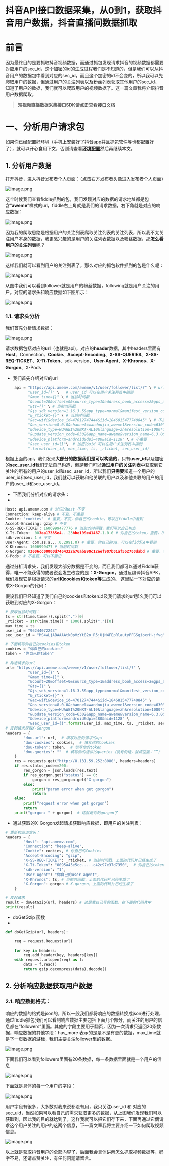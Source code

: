 # 抖音API接口数据采集，从0到1，获取抖音用户数据，抖音直播间数据抓取

# 前言
因为最终目的是要抓取抖音视频数据，而通过抓包发现请求抖音的视频数据都需要对应用户的sec_id，这个加密的id的生成过程我们是不知道的，但是我们可以从抖音用户的数据包中看到对应的sec_id，而且这个加密的id不会变的，所以我可以先爬取用户的数据，但通过用户的关注列表以及粉丝列表获取其他用户的sec_id，知道了用户的数据，我们就可以爬取用户的视频数据了。这一篇文章我将介绍抖音用户数据爬取。 

>**短视频直播数据采集接口SDK请**[点击查看接口文档](https://docs.qq.com/doc/DU3RKUFVFdVhQbXlR) 



# 一、分析用户请求包

如果你已经配置好环境（手机上安装好了抖音app并且抓包软件等也都配置好了），就可以开心食用下文，否则请查看[**环境配置**](https://blog.csdn.net/weixin_52148451/article/details/110676766)然后再继续本文。

## 1. 分析用户数据

打开抖音，进入抖音发布者个人页面：（点击右方发布者头像进入发布者个人页面）

![image.png](https://cdn.nlark.com/yuque/0/2020/png/97322/1607389763842-20a91817-e221-48a9-91bd-829e8e4b0c4a.png#align=left&display=inline&height=451&name=image.png&originHeight=902&originWidth=513&size=830448&status=done&style=none&width=256.5)

这个时候我们查看fiddle抓到的包，我们发现对应的数据的请求地址都是包含“**aweme**”样式的url，fiddle右上角就是我们的请求数据，右下角就是对应的响应数据：

![image.png](https://cdn.nlark.com/yuque/0/2020/png/97322/1607389782353-fabcf47b-7ee7-4bee-aac3-22f745557df9.png#align=left&display=inline&height=313&name=image.png&originHeight=626&originWidth=1920&size=455289&status=done&style=none&width=960)

因为我的爬取思路是根据用户的关注列表爬取关注列表的关注列表，所以我不太关注用户本身的数据，我更感兴趣的是用户的关注列表数据以及粉丝数据，那**怎么看用户的关注列表**呢？

![image.png](https://cdn.nlark.com/yuque/0/2020/png/97322/1607389795426-eb9bbfb4-3b93-4be2-8220-41a0db0ce3b9.png#align=left&display=inline&height=430&name=image.png&originHeight=860&originWidth=991&size=799949&status=done&style=none&width=495.5)

这样我们就可以看到用户的关注列表了，那么对应的抓包软件抓到的包是什么呢：

![image.png](https://cdn.nlark.com/yuque/0/2020/png/97322/1607389810957-2b0bb693-9f2a-40d1-b31e-2ed3caf4635a.png#align=left&display=inline&height=103&name=image.png&originHeight=205&originWidth=696&size=77406&status=done&style=none&width=348)

从图中我们可以看到follower就是用户的粉丝数据，following就是用户关注的用户。对应的请求头和响应数据如下图所示：

![image.png](https://cdn.nlark.com/yuque/0/2020/png/97322/1607389828519-3c543bad-7d32-408b-b1dd-bf3214e41d7a.png#align=left&display=inline&height=448&name=image.png&originHeight=896&originWidth=1214&size=245914&status=done&style=none&width=607)


### 1.1. 请求头分析

我们首先分析请求数据：

![image.png](https://cdn.nlark.com/yuque/0/2020/png/97322/1607389847144-83a087c8-8484-4452-9fc2-4f933aaf3222.png#align=left&display=inline&height=138&name=image.png&originHeight=276&originWidth=1205&size=123606&status=done&style=none&width=602.5)

请求数据包括对应的**url**（也就是api)，对应的**header**数据，其中headers里面有**Host**、Connection、**Cookie**、**Accept-Encoding**、**X-SS-QUERIES**、**X-SS-REQ-TICKET**、**X-Tt-Token**、sdk-version、**User-Agent**、**X-Khronos**、**X-Gorgon**、X-Pods


- 我们首先介绍对应的url
```python
    api = "https://api.amemv.com/aweme/v1/user/follower/list/?" \ # url
          "user_id={}" \   # user_id 可以在用户关注列表中搞到
          "&max_time={}" \ # 当前时间戳
          "&count=20&offset=0&source_type=1&address_book_access=2&gps_access=2" \ # 不重要
          "&ts={}" \ # 当前时间戳
          "&js_sdk_version=1.16.3.5&app_type=normal&manifest_version_code=630" \ # 不重要
          "&_rticket={}" \ # 当前时间戳
          "&ac=wifi&device_id=47012747444&iid=1846815477740845" \ # 不重要
          "&os_version=8.0.0&channel=wandoujia_aweme1&version_code=630" \ # 不重要
          "&device_type=HUAWEI%20NXT-AL10&language=zh&resolution=1080*1812&openudid=b202a24eb8c1538a" \ # 不重要
          "&update_version_code=6302&app_name=aweme&version_name=6.3.0&os_api=26&device_brand=HUAWEI&ssmix=a" \ # 不重要
          "&device_platform=android&dpi=480&aid=1128" \ # 不重要
          "&sec_user_id={}"\  # 加密的uid 可以在用户关注列表中搞到
          ".format(user_id, max_time, ts, _rticket, sec_user_id)

```

根据上面的api，我们发现**大部分的数据我们是可以构造的**，只有**user_id**以及加密的**sec_user_id**我们无法自己构造，但是我们可以**通过用户的关注列表**中获取到它关注的所有的用户的user_id和sec_user_id，所以我们**只需要**知道一个用户的user_id和sec_user_id，我们就可以获取和他关联的用户以及和他关联的用户的用户的user_id和sec_user_id。

- 下面我们分析对应的请求头：
- 
```python
Host: api.amemv.com # 对应的host 不变
Connection: keep-alive # 不变，不重要
Cookie: "cookies"  # 重要，不变，你自己的cookie，可以在fiddle中看到
Accept-Encoding: gzip # 不变
X-SS-REQ-TICKET: 1606999477776 # 当前的时间戳，我们可以自己构造
X-Tt-Token:  003ea17385e4...23bbe199e41467-1.0.0 # 你自己的token，重要，不变，可以在fiddle中看到
sdk-version: 1 # 不变
User-Agent: com.ss.a....0.2991.0) # 重要，你自己的ua，可以在fiddle中看到
X-Khronos: 1606999477 # 当前时间戳
X-Gorgon: 03006cc00000d7464322a76ab998c12eef987b81af552788dabd # 重要，我后面会讲怎么获取
X-Pods: # 不重要，可以不要它

```

通过分析请求头，我们发现大部分数据是不变的，而且我们都可以通过Fiddle获得，唯一不能获得的或者说会发生改变的是：**X-Gorgon**，通过反编译抖音APK，我们发现它是根据请求的**url和cookies和token等**生成的。
这里贴一下对应的请求X-Gorgon的代码：

假设我们已经知道了我们自己的cookies和token以及我们请求的url那么我们可以获取到对应的X-Gorgon：

```python
# 获取当前时间戳：
ts = str(time.time()).split(".")[0]
_rticket = str(time.time() * 1000).split(".")[0]
max_time = ts
user_id = "96244072243"
sec_user_id = "MS4wLjABAAAAtk0pVzYt82o_R5jUjN4FEpRlautyPFGSgioxrH-jfvg"

# 下面填写你自己的cookies和token
cookies = "你自己的cookies"
token = "你自己的token"

# 构造请求的url
url= "https://api.amemv.com/aweme/v1/user/follower/list/?" \
          "user_id={}" \
          "&max_time={}" \
          "&count=20&offset=0&source_type=1&address_book_access=2&gps_access=2" \
          "&ts={}" \
          "&js_sdk_version=1.16.3.5&app_type=normal&manifest_version_code=630" \
          "&_rticket={}" \
          "&ac=wifi&device_id=47012747444&iid=1846815477740845" \
          "&os_version=8.0.0&channel=wandoujia_aweme1&version_code=630" \
          "&device_type=HUAWEI%20NXT-AL10&language=zh&resolution=1080*1812&openudid=b202a24eb8c1538a" \
          "&update_version_code=6302&app_name=aweme&version_name=6.3.0&os_api=26&device_brand=HUAWEI&ssmix=a" \
          "&device_platform=android&dpi=480&aid=1128" \
          "&sec_user_id={}".format(user_id, max_time, ts, _rticket, sec_user_id)
# 发起请求获取X-Gorgon
headers = {
        "dou-url": url,  # 填写对应的请求的api
        "dou-cookies": cookies,  # 填写你的cookies
        "dou-token": token,  # 填写你的token
        "dou-queries": ""  # 填写你的请求的queries（没有的话，就填空置：“”）
    }
    res = requests.get("http://8.131.59.252:8080", headers=headers)
    if res.status_code==200:
        res_gorgon = json.loads(res.text)
        if res_gorgon.get("status") == 0:
            gorgon = res_gorgon.get("X-gorgon")
        else:
            print("param error when get gorgon")
            return
    else:
        print("request error when get gorgon")
        return
    print("gorgon: " + gorgon)  # 这就是你的gorgon了

```

- 通过获取的X-Gorgon发起请求获取响应数据，即用户的关注列表：
```python
# 重新构造请求头：
headers = {
        "Host": "api.amemv.com",
        "Connection": "keep-alive",
        "Cookie": cookies, # 你自己的Cookies
        "Accept-Encoding": "gzip",
        "X-SS-REQ-TICKET": _rticket, # 当前时间戳，上面的代码片已经生成了
        "X-Tt-Token": "0095a45e5cc.....c42c97e37d7350",  # 你自己的token
        "sdk-version": "1",
        "User-Agent": "你自己的user-agent", 
        "X-Khronos": ts, # 当前时间戳，上面的代码片已经生成了
        "X-Gorgon": gorgon # X-gorgon，上面的代码片已经生成了
    }

# 发起请求
result = doGetGzip(url, headers) # 这是我自己写的函数，在下面的代码片中
print(result)

```

- doGetGzip 函数
- 
```python
def doGetGzip(url, headers):

    req = request.Request(url)

    for key in headers:
        req.add_header(key, headers[key])
    with request.urlopen(req) as f:
        data = f.read()
        return gzip.decompress(data).decode()

```

## 2. 分析响应数据获取用户数据

### 2.1. 响应数据格式：

响应的数据的格式是json的，所以一般我们都将响应的数据转换成json进行处理，通过fiddle抓包我们可以看到响应数据主要包括下面几个部分，而关注的用户的信息都在“followers”里面。其他的字段主要用于翻页，因为一次请求只返回20条数据，响应数据的其他字段：has_more 表示的是是不是有更的数据，max_time就是下一页数据的游标，我们主要关注follower里的数据。

![image.png](https://cdn.nlark.com/yuque/0/2020/png/97322/1607389867350-8c4e64bf-f84b-4b43-acbb-c410d99471d1.png#align=left&display=inline&height=149&name=image.png&originHeight=298&originWidth=458&size=35163&status=done&style=none&width=229)

下面我们可以看到followers里面有20条数据，每一条数据里面就是一个用户的信息

![image.png](https://cdn.nlark.com/yuque/0/2020/png/97322/1607389879977-b6997be2-e9ab-40b5-aa2c-44b7e0a0167f.png#align=left&display=inline&height=270&name=image.png&originHeight=540&originWidth=1096&size=61705&status=done&style=none&width=548)

下面就是具体的每一个用户的字段：

![image.png](https://cdn.nlark.com/yuque/0/2020/png/97322/1607389893040-dd5b122a-9c04-412f-a5c6-05dda9cfa3b9.png#align=left&display=inline&height=243&name=image.png&originHeight=486&originWidth=1536&size=261358&status=done&style=none&width=768)

用户字段有很多，大多数对我来说都没有用，我只关注user_id 和 对应的 sec_uid，当然如果可以看自己的需求获取更多的数据，从上图我们发现我们可以获取到，因此我的目的就达到了，这样我就可以把它们存下来，下面再通过它俩请求这个用户关注的用户的这两个信息，下一篇文章我将主要介绍一下如何爬取视频信息。

![image.png](https://cdn.nlark.com/yuque/0/2020/png/97322/1607389912135-0502616b-cd6a-4029-86f0-5250e3de91bc.png#align=left&display=inline&height=436&name=image.png&originHeight=873&originWidth=720&size=635342&status=done&style=none&width=360)

以上就是获取抖音用户的全部内容了，后面我会具体讲解怎么抓取视频数据等，码字不易，还请点赞关注，有任何问题请留言。




